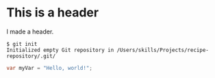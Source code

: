 # This is a header #

I made a header.

```
$ git init
Initialized empty Git repository in /Users/skills/Projects/recipe-repository/.git/
```
``` java
var myVar = "Hello, world!";
```
